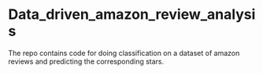 # Data_driven_amazon_review_analysis
The repo contains code for doing classification on a dataset of amazon reviews and predicting the corresponding stars. 
